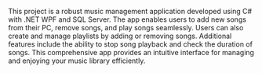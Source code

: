 This project is a robust music management application developed using C# with .NET WPF and SQL Server. The app enables users to add new songs from their PC, remove songs, and play songs seamlessly. Users can also create and manage playlists by adding or removing songs. Additional features include the ability to stop song playback and check the duration of songs. This comprehensive app provides an intuitive interface for managing and enjoying your music library efficiently.
